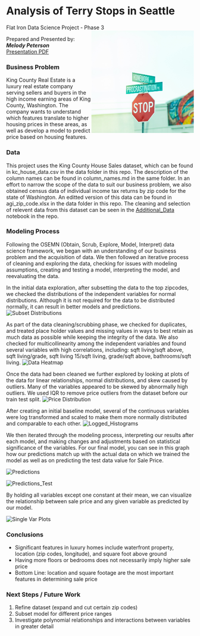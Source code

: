# Analysis of Terry Stops in Seattle
Flat Iron Data Science Project - Phase 3
<img src= 
"Images/Stop_Sign.jpg" 
         alt="Stop Sign Image" 
         align="right"
         width="275" height="275"> 
         
<!---<span>Photo by <a href="https://unsplash.com/@pedroplus?utm_source=unsplash&amp;utm_medium=referral&amp;utm_content=creditCopyText">Pedro da Silva</a> on <a href="https://unsplash.com/s/photos/stop-sign?utm_source=unsplash&amp;utm_medium=referral&amp;utm_content=creditCopyText">Unsplash</a></span>--->
Prepared and Presented by:  **_Melody Peterson_**  
[Presentation PDF](https://github.com/melodygr/Housing-Regression-Project/blob/main/presentation.pdf "Presentation PDF")

### Business Problem    
King County Real Estate is a luxury real estate company serving sellers and buyers in the high income earning areas of King County, Washington. The company wants to understand which features translate to higher housing prices in these areas, as well as develop a model to predict price based on housing features.

### Data    
This project uses the King County House Sales dataset, which can be found in kc_house_data.csv in the data folder in this repo. The description of the column names can be found in column_names.md in the same folder. In an effort to narrow the scope of the data to suit our business problem, we also obtained census data of individual income tax returns by zip code for the state of Washington.  An editted version of this data can be found in agi_zip_code.xlsx in the data folder in this repo.  The cleaning and selection of relevent data from this dataset can be seen in the [Additional_Data](https://github.com/swzoeller/Housing-Regression-Project/blob/main/Additional_Data.ipynb "Additional Data Notebook") notebook in the repo.

### Modeling Process
Following the OSEMN (Obtain, Scrub, Explore, Model, Interpret) data science framework, we began with an understanding of our business problem and the acquisition of data.  We then followed an iterative process of cleaning and exploring the data, checking for issues with modeling assumptions, creating and testing a model, interpreting the model, and reevaluating the data.

In the initial data exploration, after subsetting the data to the top zipcodes, we checked the distributions of the independent variables for normal distributions.  Although it is not required for the data to be distributed normally, it can result in better models and predictions.
![Subset Distributions](https://github.com/swzoeller/Housing-Regression-Project/blob/main/images/subset_distributions.png "Subset Distributions")

As part of the data cleaning/scrubbing phase, we checked for duplicates, and treated place holder values and missing values in ways to best retain as much data as possible while keeping the integrity of the data.  We also checked for multicollinearity among the independent variables and found several variables with high correlations, including: sqft living/sqft above, sqft living/grade, sqft living 15/sqft living, grade/sqft above, bathrooms/sqft living.
![Data Heatmap](https://github.com/swzoeller/Housing-Regression-Project/blob/main/images/heatmap.png "Heat Map")

Once the data had been cleaned we further explored by looking at plots of the data for linear relationships, normal distributions, and skew caused by outliers.  Many of the variables appeared to be skewed by abnormally high outliers. We used IQR to remove price outliers from the dataset before our train test split.
![Price Distribution](https://github.com/swzoeller/Housing-Regression-Project/blob/main/images/outlier_comparison.png "Price Distribution")

After creating an initial baseline model, several of the continuous variables were log transformed and scaled to make them more normally distributed and comparable to each other.
![Logged_Histograms](https://github.com/swzoeller/Housing-Regression-Project/blob/main/images/logged_histograms.png "Logged Histograms") 

We then iterated through the modeling process, interpreting our results after each model, and making changes and adjustments based on statistical significance of the variables.  For our final model, you can see in this graph how our predictions match up with the actual data on which we trained the model as well as on predicting the test data value for Sale Price.

![Predictions](https://github.com/swzoeller/Housing-Regression-Project/blob/main/images/predictions.png "Predictions")

![Predictions_Test](https://github.com/swzoeller/Housing-Regression-Project/blob/main/images/predictions_test.png "Predictions Test")

By holding all variables except one constant at their mean, we can visualize the relationship between sale price and any given variable as predicted by our model.

![Single Var Plots](https://github.com/swzoeller/Housing-Regression-Project/blob/main/images/single_var_plots.png "Single Var Plots")

### Conclusions  
* Significant features in  luxury homes include waterfront property, location (zip codes, longitude), and square foot above ground
* Having more floors or bedrooms does not necessarily imply higher sale price
* Bottom Line: location and square footage are the most important features in determining sale price

### Next Steps / Future Work  
1. Refine dataset (expand and cut certain zip codes)
1. Subset model for different price ranges
1. Investigate polynomial relationships and interactions between variables in greater detail

